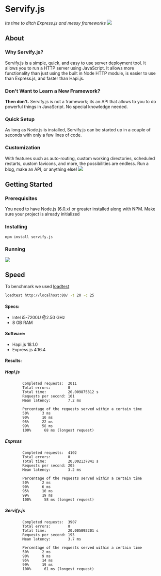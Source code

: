 
# Servify.js
*Its time to ditch Express.js and messy frameworks*
![](https://i.ibb.co/G3bQNFG/sample01-alt.png)

## About
### Why Servify.js?
Servify.js is a simple, quick, and easy to use server deployment tool. It allows you to run a HTTP server using JavaScript. It allows more functionality than just using the built in Node HTTP module, is easier to use than Express.js, and faster than Hapi.js.

### Don't Want to Learn a New Framework?
**Then don't.** Servify.js is not a framework; its an API that allows to you to do powerful things in JavaScript. No special knowledge needed.

### Quick Setup
As long as Node.js is installed, Servify.js can be started up in a couple of seconds with only a few lines of code.

### Customization
With features such as auto-routing, custom working directories, scheduled restarts, custom favicons, and more, the possibilities are endless. Run a blog, make an API, or anything else!
![](https://i.ibb.co/V9HcXCx/sample02-alt.png)

## Getting Started
### Prerequisites
You need to have Node.js (6.0.x) or greater installed along with NPM.  Make sure your project is already initialized
### Installing
```bash
npm install servify.js
```
### Running
![](https://i.ibb.co/NNJ60pr/codescreenshot.png)

## Speed
To benchmark we used [loadtest](https://www.npmjs.com/package/loadtest)
```bash
loadtest http://localhost:80/ -t 20 -c 25
```
#### Specs:

 - Intel i5-7200U @2.50 GHz
 - 8 GB RAM
#### Software:
 - Hapi.js 18.1.0
 - Express.js 4.16.4
#### Results:
##### Hapi.js
```
		Completed requests:  2011
        Total errors:        0
        Total time:          20.009875312 s
        Requests per second: 101
        Mean latency:        7.2 ms

        Percentage of the requests served within a certain time
        50%      3 ms
        90%      10 ms
        95%      22 ms
        99%      58 ms
        100%      68 ms (longest request)
```
##### Express
```
		Completed requests:  4102
        Total errors:        0
        Total time:          20.002137841 s
        Requests per second: 205
        Mean latency:        3.2 ms

        Percentage of the requests served within a certain time
        50%      2 ms
        90%      6 ms
        95%      10 ms
        99%      19 ms
        100%      58 ms (longest request)
```
##### Servify.js
```
		Completed requests:  3907
        Total errors:        0
        Total time:          20.005092201 s
        Requests per second: 195
        Mean latency:        3.7 ms

        Percentage of the requests served within a certain time
        50%      2 ms
        90%      9 ms
        95%      14 ms
        99%      19 ms
        100%      61 ms (longest request)
```
